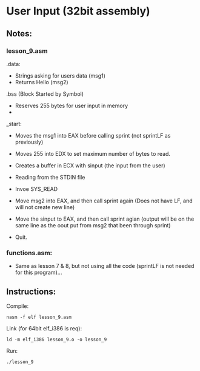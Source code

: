 # User Input (32bit assembly)

## Notes:

### lesson_9.asm
.data:
- Strings asking for users data (msg1)
- Returns Hello <user-input> (msg2)

.bss (Block Started by Symbol)
- Reserves 255 bytes for user input in memory
- 

_start:
- Moves the msg1 into EAX before calling sprint (not sprintLF as previously)
- Moves 255 into EDX to set maximum number of bytes to read.
- Creates a buffer in ECX with sinput (the input from the user)
- Reading from the STDIN file
- Invoe SYS_READ

- Move msg2 into EAX, and then call sprint again (Does not have LF, and will not create new line)

- Move the sinput to EAX, and then call sprint agian (output will be on the same line as the oout put from msg2 that been through sprint)

- Quit.

### functions.asm:
- Same as lesson 7 & 8, but not using all the code (sprintLF is not needed for this program)...

## Instructions:

Compile:
```
nasm -f elf lesson_9.asm
```
Link (for 64bit elf_i386 is req):
```
ld -m elf_i386 lesson_9.o -o lesson_9
```
Run:
```
./lesson_9
```